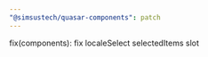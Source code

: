 ```yaml
---
"@simsustech/quasar-components": patch
---
```


fix(components): fix localeSelect selectedItems slot
